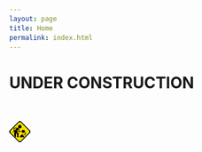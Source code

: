```yaml
---
layout: page
title: Home
permalink: index.html
---
```

<h1>UNDER CONSTRUCTION</h1>

<br />
<br />

<img src="img/MoMotorCity8021construct.gif">